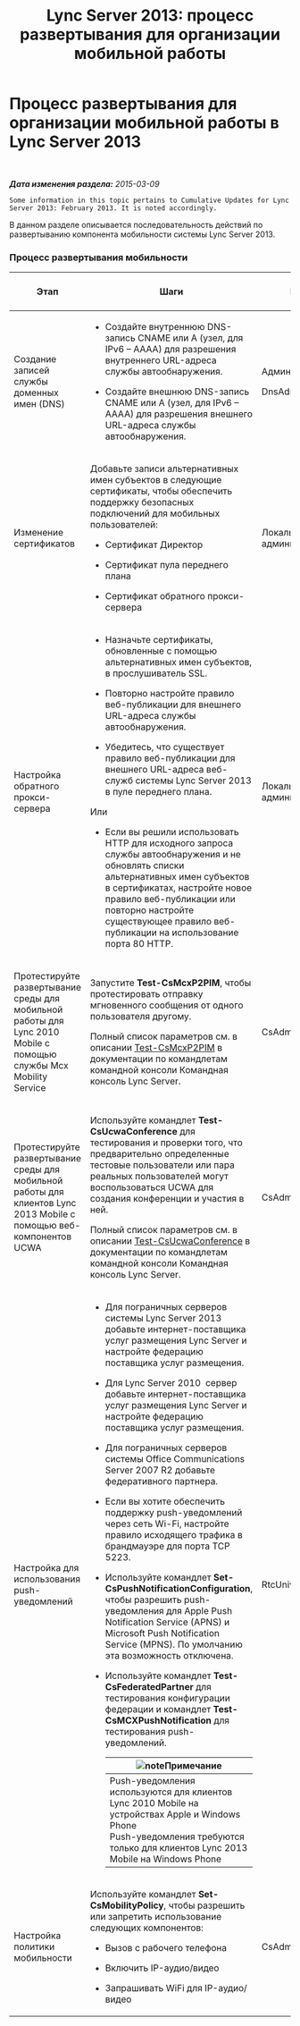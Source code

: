 ﻿---
title: 'Lync Server 2013: процесс развертывания для организации мобильной работы'
TOCTitle: Процесс развертывания для организации мобильной работы
ms:assetid: 5a1cebda-c14b-4ff4-9c36-f7caa868160f
ms:mtpsurl: https://technet.microsoft.com/ru-ru/library/Hh690023(v=OCS.15)
ms:contentKeyID: 49309867
ms.date: 05/19/2016
mtps_version: v=OCS.15
ms.translationtype: HT
---

# Процесс развертывания для организации мобильной работы в Lync Server 2013

 

_**Дата изменения раздела:** 2015-03-09_

    Some information in this topic pertains to Cumulative Updates for Lync Server 2013: February 2013. It is noted accordingly.

В данном разделе описывается последовательность действий по развертыванию компонента мобильности системы Lync Server 2013.

### Процесс развертывания мобильности

<table>
<colgroup>
<col style="width: 25%" />
<col style="width: 25%" />
<col style="width: 25%" />
<col style="width: 25%" />
</colgroup>
<thead>
<tr class="header">
<th>Этап</th>
<th>Шаги</th>
<th>Разрешения</th>
<th>Документация по развертыванию</th>
</tr>
</thead>
<tbody>
<tr class="odd">
<td><p>Создание записей службы доменных имен (DNS)</p></td>
<td><ul>
<li><p>Создайте внутреннюю DNS-запись CNAME или A (узел, для IPv6 – AAAA) для разрешения внутреннего URL-адреса службы автообнаружения.</p></li>
<li><p>Создайте внешнюю DNS-запись CNAME или A (узел, для IPv6 – AAAA) для разрешения внешнего URL-адреса службы автообнаружения.</p></li>
</ul></td>
<td><p>Администраторы домена</p>
<p>DnsAdmins</p></td>
<td><p><a href="lync-server-2013-creating-dns-records-for-the-autodiscover-service.md">Создание DNS-записей для службы автообнаружения в Lync Server 2013</a></p></td>
</tr>
<tr class="even">
<td><p>Изменение сертификатов</p></td>
<td><p>Добавьте записи альтернативных имен субъектов в следующие сертификаты, чтобы обеспечить поддержку безопасных подключений для мобильных пользователей:</p>
<ul>
<li><p>Сертификат Директор</p></li>
<li><p>Сертификат пула переднего плана</p></li>
<li><p>Сертификат обратного прокси-сервера</p></li>
</ul></td>
<td><p>Локальный администратор</p></td>
<td><p><a href="lync-server-2013-modifying-certificates-for-mobility.md">Изменение сертификатов для мобильной работы в Lync Server 2013</a></p></td>
</tr>
<tr class="odd">
<td><p>Настройка обратного прокси-сервера</p></td>
<td><ul>
<li><p>Назначьте сертификаты, обновленные с помощью альтернативных имен субъектов, в прослушиватель SSL.</p></li>
<li><p>Повторно настройте правило веб-публикации для внешнего URL-адреса службы автообнаружения.</p></li>
<li><p>Убедитесь, что существует правило веб-публикации для внешнего URL-адреса веб-служб системы Lync Server 2013 в пуле переднего плана.</p></li>
</ul>
<p>Или</p>
<ul>
<li><p>Если вы решили использовать HTTP для исходного запроса службы автообнаружения и не обновлять списки альтернативных имен субъектов в сертификатах, настройте новое правило веб-публикации или повторно настройте существующее правило веб-публикации на использование порта 80 HTTP.</p></li>
</ul></td>
<td><p>Локальный администратор</p></td>
<td><p><a href="lync-server-2013-configuring-the-reverse-proxy-for-mobility.md">Настройка обратного прокси-сервера для мобильной работы в Lync Server 2013</a></p></td>
</tr>
<tr class="even">
<td><p>Протестируйте развертывание среды для мобильной работы для Lync 2010 Mobile с помощью службы Mcx Mobility Service</p></td>
<td><p>Запустите <strong>Test-CsMcxP2PIM</strong>, чтобы протестировать отправку мгновенного сообщения от одного пользователя другому.</p>
<p>Полный список параметров см. в описании <a href="https://docs.microsoft.com/en-us/powershell/module/skype/Test-CsMcxP2PIM">Test-CsMcxP2PIM</a> в документации по командлетам командной консоли Командная консоль Lync Server.</p></td>
<td><p>CsAdministrator</p></td>
<td><p><a href="lync-server-2013-verifying-your-mobility-deployment.md">Проверка развертывания среды для мобильной работы в Lync Server 2013</a></p></td>
</tr>
<tr class="odd">
<td><p>Протестируйте развертывание среды для мобильной работы для клиентов Lync 2013 Mobile с помощью веб-компонентов UCWA</p></td>
<td><p>Используйте командлет <strong>Test-CsUcwaConference</strong> для тестирования и проверки того, что предварительно определенные тестовые пользователи или пара реальных пользователей могут воспользоваться UCWA для создания конференции и участия в ней.</p>
<p>Полный список параметров см. в описании <a href="https://docs.microsoft.com/en-us/powershell/module/skype/Test-CsUcwaConference">Test-CsUcwaConference</a> в документации по командлетам командной консоли Командная консоль Lync Server.</p></td>
<td><p>CsAdministrator</p></td>
<td><p><a href="lync-server-2013-verifying-your-mobility-deployment.md">Проверка развертывания среды для мобильной работы в Lync Server 2013</a></p></td>
</tr>
<tr class="even">
<td><p>Настройка для использования push-уведомлений</p></td>
<td><ul>
<li><p>Для пограничных серверов системы Lync Server 2013 добавьте интернет-поставщика услуг размещения Lync Server и настройте федерацию поставщика услуг размещения.</p></li>
<li><p>Для Lync Server 2010  сервер добавьте интернет-поставщика услуг размещения Lync Server и настройте федерацию поставщика услуг размещения.</p></li>
<li><p>Для пограничных серверов системы Office Communications Server 2007 R2 добавьте федеративного партнера.</p></li>
<li><p>Если вы хотите обеспечить поддержку push-уведомлений через сеть Wi-Fi, настройте правило исходящего трафика в брандмауэре для порта TCP 5223.</p></li>
<li><p>Используйте командлет <strong>Set-CsPushNotificationConfiguration</strong>, чтобы разрешить push-уведомления для Apple Push Notification Service (APNS) и Microsoft Push Notification Service (MPNS). По умолчанию эта возможность отключена.</p></li>
<li><p>Используйте командлет <strong>Test-CsFederatedPartner</strong> для тестирования конфигурации федерации и командлет <strong>Test-CsMCXPushNotification</strong> для тестирования push-уведомлений.</p>
<div class="alert">
<table>
<thead>
<tr class="header">
<th><img src="images/Gg398412.note(OCS.15).gif" title="note" alt="note" />Примечание</th>
</tr>
</thead>
<tbody>
<tr class="odd">
<td>Push-уведомления используются для клиентов Lync 2010 Mobile на устройствах Apple и Windows Phone<br />
Push-уведомления требуются только для клиентов Lync 2013 Mobile на Windows Phone</td>
</tr>
</tbody>
</table>

</div></li>
</ul></td>
<td><p>RtcUniversalServerAdmins</p></td>
<td><p><a href="lync-server-2013-configuring-for-push-notifications.md">Настройка для использования push-уведомлений в Lync Server 2013</a></p></td>
</tr>
<tr class="odd">
<td><p>Настройка политики мобильности</p></td>
<td><p>Используйте командлет <strong>Set-CsMobilityPolicy</strong>, чтобы разрешить или запретить использование следующих компонентов:</p>
<ul>
<li><p>Вызов с рабочего телефона</p></li>
<li><p>Включить IP-аудио/видео</p></li>
<li><p>Запрашивать WiFi для IP-аудио/видео</p></li>
</ul></td>
<td><p>CsAdministrator</p></td>
<td><p><a href="lync-server-2013-configuring-mobility-policy.md">Настройка политики мобильных устройств в Lync Server 2013</a></p></td>
</tr>
</tbody>
</table>


